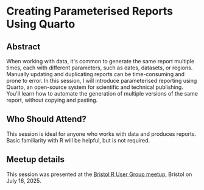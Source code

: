 # Creating Parameterised Reports Using Quarto

## Abstract

When working with data, it's common to generate the same report multiple times,
each with different parameters, such as dates, datasets, or regions. Manually
updating and duplicating reports can be time-consuming and prone to error.
In this session, I will introduce parameterised reporting 
using Quarto, an open-source system for scientific and technical publishing. 
You'll learn how to automate the generation of multiple versions of the same 
report, without copying and pasting.

## Who Should Attend?

This session is ideal for anyone who works with data and produces reports. 
Basic familiarity with R will be helpful, but is not required.

## Meetup details

This session was presented at the
[Bristol R User Group meetup](https://www.meetup.com/bristol-r-user-group/events/304432981/?eventOrigin=group_upcoming_events), Bristol on July 16, 2025.